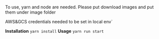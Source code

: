 To use, yarn and node are needed.
Please put download images and put them under image folder

AWS&GCS credentials needed to be set in local env`

**Installation**
`yarn install`
**Usage**
`yarn run start`
